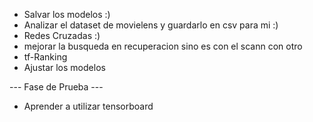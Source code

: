 * Salvar los modelos :)
* Analizar el dataset de movielens y guardarlo en csv para mi :)
* Redes Cruzadas :)
* mejorar la busqueda en recuperacion sino es con el scann con otro
* tf-Ranking
* Ajustar los modelos

--- Fase de Prueba ---
* Aprender a utilizar tensorboard